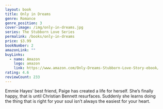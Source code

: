 ```yaml
---
layout: book
title: Only in Dreams
genre: Romance
genre_position: 3
cover-image: /img/only-in-dreams.jpg
series: The Stubborn Love Series
permalink: /books/only-in-dreams
price: $3.99
bookNumber: 2
amazonLink: ""
buyLinks:
  - name: Amazon
    logo: amazon
    link: https://www.amazon.com/Only-Dreams-Stubborn-Love-Story-ebook/dp/B00H6DAPH2/ref=sr_1_4?dchild=1&keywords=only+in+dreams&qid=1593289963&s=digital-text&sr=1-4
rating: 4.6
reviewCount: 233
---
```

Emmie Hayes’ best friend, Paige has created a life for herself. She’s finally happy, that is until Christian Bennett resurfaces. Suddenly she learns doing the thing that is right for your soul isn’t always the easiest for your heart.
